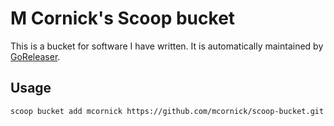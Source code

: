# M Cornick's Scoop bucket

This is a bucket for software I have written. It is automatically maintained by [GoReleaser](https://goreleaser.com/).

## Usage

```
scoop bucket add mcornick https://github.com/mcornick/scoop-bucket.git
```
